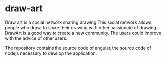 # draw-art


Draw art is a social network sharing drawing.This social network allows people who draw, to share their drawing with other  passionate of drawing.
DrawArt is a good way to create a new community. The users could improve with the advice of other users.

The repository contains the source code of angular, the source code of nodejs necessary to develop the application.
